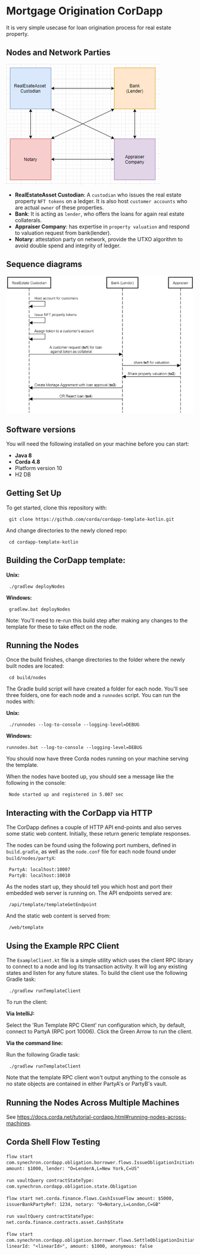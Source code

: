 # Mortgage Origination CorDapp

It is very simple usecase for loan origination process for real estate property.

## Nodes and Network Parties
![mortgage-origination-network-parties](mortgage-origination-network-parties.PNG)

* **RealEstateAsset Custodian**: A `custodian` who issues the real estate property `NFT tokens` on a ledger. It is also host `customer accounts` who are actual `owner` of these properties.
* **Bank**: It is acting as `lender`, who offers the loans for again real estate collaterals. 
* **Appraiser Company**: has expertise in `property valuation` and respond to valuation request from bank(lender). 
* **Notary**: attestation party on network, provide the UTXO algorithm to avoid double spend and integrity of ledger. 

## Sequence diagrams  
![Sequence Diagram](sequence-diagram.png)

## Software versions
You will need the following installed on your machine before you can start:

* **Java 8**
* **Corda 4.8** 
* Platform version 10
* H2 DB

## Getting Set Up

To get started, clone this repository with:

     git clone https://github.com/corda/cordapp-template-kotlin.git

And change directories to the newly cloned repo:

     cd cordapp-template-kotlin

## Building the CorDapp template:

**Unix:** 

     ./gradlew deployNodes

**Windows:**

     gradlew.bat deployNodes

Note: You'll need to re-run this build step after making any changes to
the template for these to take effect on the node.

## Running the Nodes

Once the build finishes, change directories to the folder where the newly
built nodes are located:

     cd build/nodes

The Gradle build script will have created a folder for each node. You'll
see three folders, one for each node and a `runnodes` script. You can
run the nodes with:

**Unix:**

     ./runnodes --log-to-console --logging-level=DEBUG

**Windows:**

    runnodes.bat --log-to-console --logging-level=DEBUG

You should now have three Corda nodes running on your machine serving 
the template.

When the nodes have booted up, you should see a message like the following 
in the console: 

     Node started up and registered in 5.007 sec

## Interacting with the CorDapp via HTTP

The CorDapp defines a couple of HTTP API end-points and also serves some
static web content. Initially, these return generic template responses.

The nodes can be found using the following port numbers, defined in 
`build.gradle`, as well as the `node.conf` file for each node found
under `build/nodes/partyX`:

     PartyA: localhost:10007
     PartyB: localhost:10010

As the nodes start up, they should tell you which host and port their
embedded web server is running on. The API endpoints served are:

     /api/template/templateGetEndpoint

And the static web content is served from:

     /web/template

## Using the Example RPC Client

The `ExampleClient.kt` file is a simple utility which uses the client
RPC library to connect to a node and log its transaction activity.
It will log any existing states and listen for any future states. To build 
the client use the following Gradle task:

     ./gradlew runTemplateClient

To run the client:

**Via IntelliJ:**

Select the 'Run Template RPC Client'
run configuration which, by default, connect to PartyA (RPC port 10006). Click the
Green Arrow to run the client.

**Via the command line:**

Run the following Gradle task:

     ./gradlew runTemplateClient
     
Note that the template RPC client won't output anything to the console as no state
objects are contained in either PartyA's or PartyB's vault.

## Running the Nodes Across Multiple Machines

See https://docs.corda.net/tutorial-cordapp.html#running-nodes-across-machines.

## Corda Shell Flow Testing
```
flow start com.synechron.cordapp.obligation.borrower.flows.IssueObligationInitiatorFlow amount: $1000, lender: "O=LenderA,L=New York,C=US"

run vaultQuery contractStateType: com.synechron.cordapp.obligation.state.Obligation

flow start net.corda.finance.flows.CashIssueFlow amount: $5000, issuerBankPartyRef: 1234, notary: "O=Notary,L=London,C=GB"

run vaultQuery contractStateType: net.corda.finance.contracts.asset.Cash$State

flow start com.synechron.cordapp.obligation.borrower.flows.SettleObligationInitiatorFlow linearId: "<linearId>", amount: $1000, anonymous: false
```